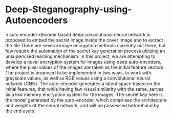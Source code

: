 # Deep-Steganography-using-Autoencoders
n auto encoder-decoder based deep convolutional neural network is proposed to embed the secret image inside the cover image and to extract the file
There are several image encryption methods currently out there, but few require the automation of the secret key generation process utilizing an unsupervised learning mechanism. In this project, we are attempting to develop a novel encryption system for images using deep auto-encoders, where the pixel values of the images are taken as the initial feature vectors. The project is proposed to be implemented in two ways, to work with grayscale values, as well as RGB values using a convolutional neural network (CNN). The auto-encoder generates a latent space based on the initial features, that while having few visual similarity with the same, serves as a low memory encryption system for the images. The secret key here is the model generated by the auto-encoder, which comprises the architecture and weights of the neural network, and will be possessed beforehand by the end users.
